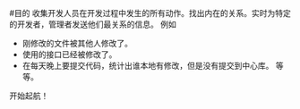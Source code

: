 #目的
收集开发人员在开发过程中发生的所有动作。找出内在的关系。实时为特定的开发者，管理者发送他们最关系的信息。
例如
* 刚修改的文件被其他人修改了。
* 使用的接口已经被修改了。
* 在每天晚上要提交代码，统计出谁本地有修改，但是没有提交到中心库。
等等。

开始起航！

